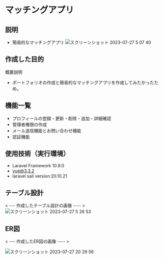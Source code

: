 # マッチングアプリ

## 説明
- 簡易的なマッチングアプリ
![スクリーンショット 2023-07-27 5 07 40](https://github.com/yuya1228/macthing_app/assets/110316231/2c21708b-9ccb-4563-bf76-f9720df35f9e)

## 作成した目的
概要説明
- ポートフォリオの作成と簡易的なマッチングアプリを作成してみたかったため。

## 機能一覧
- プロフィールの登録・更新・削除・追加・詳細確認
- 管理者権限の作成
- メール送信機能とお問い合わせ機能
- 認証機能

## 使用技術（実行環境）
- Laravel Framework 10.9.0
- vue@3.3.2
- laravel sail version:20.10.21

## テーブル設計
< --- 作成したテーブル設計の画像 ---- >
![スクリーンショット 2023-07-27 5 26 53](https://github.com/yuya1228/macthing_app/assets/110316231/2eddbdad-b0ac-4f69-bcab-2cf6cae1868b)

## ER図
< --- 作成したER図の画像 ---- >

![スクリーンショット 2023-07-27 20 29 56](https://github.com/yuya1228/macthing_app/assets/110316231/eddd2e13-f17b-40ca-9eea-42340185f2e1)
